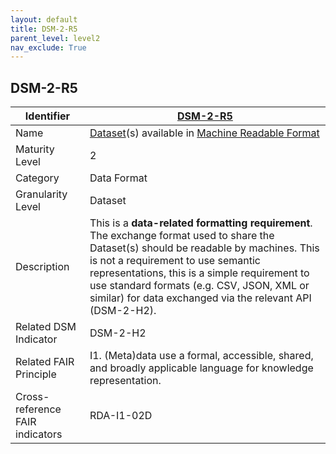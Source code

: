 ```yaml
---
layout: default
title: DSM-2-R5
parent_level: level2
nav_exclude: True
---
```


## DSM-2-R5

| Identifier | [DSM-2-R5](https://github.com/FAIRplus/Data-Maturity/blob/master/docs/_indicators/DSM-2-R5.md) |
| ---------- | ----------|
| Name | [Dataset](https://fairplus.github.io/Data-Maturity/docs/Glossary/#dataset)(s) available in [Machine Readable Format](https://fairplus.github.io/Data-Maturity/docs/Glossary/#machine-readable-format) |
| Maturity Level | 2 |
| Category | Data Format |
| Granularity Level | Dataset |
| Description |  This is a **data-related formatting requirement**. The exchange format used to share the Dataset(s) should be readable by machines. This is not a requirement to use semantic representations, this is a simple requirement to use standard formats (e.g. CSV, JSON, XML or similar) for data exchanged via the relevant API (DSM-2-H2). |
| Related DSM Indicator | DSM-2-H2 |
| Related FAIR Principle | I1. (Meta)data use a formal, accessible, shared, and broadly applicable language for knowledge representation. |
| Cross-reference FAIR indicators | RDA-I1-02D |
